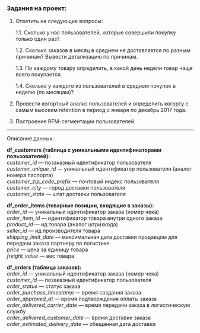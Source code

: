 ### Задания на проект:
1. Ответить на следующие вопросы:

   1.1. Сколько у нас пользователей, которые совершили покупку только один раз?

   1.2. Сколько заказов в месяц в среднем не доставляется по разным причинам? Вывести детализацию по причинам.

   1.3. По каждому товару определить, в какой день недели товар чаще всего покупается.

   1.4. Сколько у каждого из пользователей в среднем покупок в неделю (по месяцам)?
   
2. Провести когортный анализ пользователей и определить когорту с самым высоким retention в период с января по декабрь 2017 года.

3. Построение RFM-сегментации пользователей.

________________________________________________________

Описание данных: 

**df_customers (таблица с уникальными идентификаторами пользователей):**  
*customer_id* — позаказный идентификатор пользователя  
*customer_unique_id* —  уникальный идентификатор пользователя  (аналог номера паспорта)  
*customer_zip_code_prefix* —  почтовый индекс пользователя  
*customer_city* —  город доставки пользователя  
*customer_state* —  штат доставки пользователя 

**df_order_items (товарные позиции, входящие в заказы):**  
*order_id* —  уникальный идентификатор заказа (номер чека)  
*order_item_id* —  идентификатор товара внутри одного заказа  
*product_id* —  ид товара (аналог штрихкода)  
*seller_id* — ид производителя товара  
*shipping_limit_date* —  максимальная дата доставки продавцом для передачи заказа партнеру по логистике  
*price* —  цена за единицу товара  
*freight_value* —  вес товара  

**df_orders (таблица заказов):**  
*order_id* —  уникальный идентификатор заказа (номер чека)  
*customer_id* —  позаказный идентификатор пользователя  
*order_status* —  статус заказа  
*order_purchase_timestamp* —  время создания заказа  
*order_approved_at* —  время подтверждения оплаты заказа  
*order_delivered_carrier_date* —  время передачи заказа в логистическую службу  
*order_delivered_customer_date* —  время доставки заказа  
*order_estimated_delivery_date* —  обещанная дата доставки
